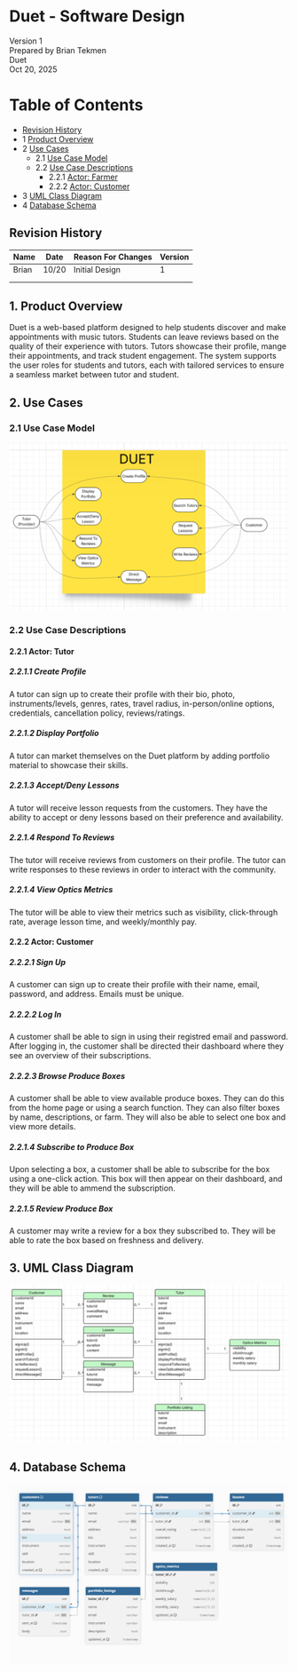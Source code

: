 # Duet - Software Design 

Version 1  
Prepared by Brian Tekmen\
Duet\
Oct 20, 2025

Table of Contents
=================
* [Revision History](#revision-history)
* 1 [Product Overview](#1-product-overview)
* 2 [Use Cases](#2-use-cases)
  * 2.1 [Use Case Model](#21-use-case-model)
  * 2.2 [Use Case Descriptions](#22-use-case-descriptions)
    * 2.2.1 [Actor: Farmer](#221-actor-farmer)
    * 2.2.2 [Actor: Customer](#222-actor-customer) 
* 3 [UML Class Diagram](#3-uml-class-diagram)
* 4 [Database Schema](#4-database-schema)

## Revision History
| Name | Date    | Reason For Changes  | Version   |
| ---- | ------- | ------------------- | --------- |
|  Brian  |10/20     | Initial Design      |    1      |
|      |         |                     |           |
|      |         |                     |           |

## 1. Product Overview
 Duet is a web-based platform designed to help students discover and make appointments with music tutors. Students can leave reviews based on the quality of their experience with tutors. Tutors showcase their profile, mange their appointments, and track student engagement. The system supports the user roles for students and tutors, each with tailored services to ensure a seamless market between tutor and student.

## 2. Use Cases
### 2.1 Use Case Model
![Use Case Model](use-case.png)

### 2.2 Use Case Descriptions

#### 2.2.1 Actor: Tutor
##### 2.2.1.1 Create Profile
A tutor can sign up to create their profile with their bio, photo, instruments/levels, genres, rates, travel radius, in-person/online options, credentials, cancellation policy, reviews/ratings.
##### 2.2.1.2 Display Portfolio
A tutor can market themselves on the Duet platform by adding portfolio material to showcase their skills.
##### 2.2.1.3 Accept/Deny Lessons
A tutor will receive lesson requests from the customers. They have the ability to accept or deny lessons based on their preference and availability.
##### 2.2.1.4 Respond To Reviews
The tutor will receive reviews from customers on their profile. The tutor can write responses to these reviews in order to interact with the community.
##### 2.2.1.4 View Optics Metrics
The tutor will be able to view their metrics such as visibility, click-through rate, average lesson time, and weekly/monthly pay.

#### 2.2.2 Actor: Customer
##### 2.2.2.1 Sign Up
A customer can sign up to create their profile with their name, email, password, and address. Emails must be unique.
##### 2.2.2.2 Log In
A customer shall be able to sign in using their registred email and password. After logging in, the customer shall be directed their dashboard where they see an overview of their subscriptions.
##### 2.2.2.3 Browse Produce Boxes
A customer shall be able to view available produce boxes. They can do this from the home page or using a search function. They can also filter boxes by name, descriptions, or farm. They will also be able to select one box and view more details.
##### 2.2.1.4 Subscribe to Produce Box
Upon selecting a box, a customer shall be able to subscribe for the box using a one-click action. This box will then appear on their dashboard, and they will be able to ammend the subscription.
##### 2.2.1.5 Review Produce Box
A customer may write a review for a box they subscribed to. They will be able to rate the box based on freshness and delivery.

## 3. UML Class Diagram
![UML Class Diagram](class-diagram.png)
## 4. Database Schema
![UML Class Diagram](schema.png)